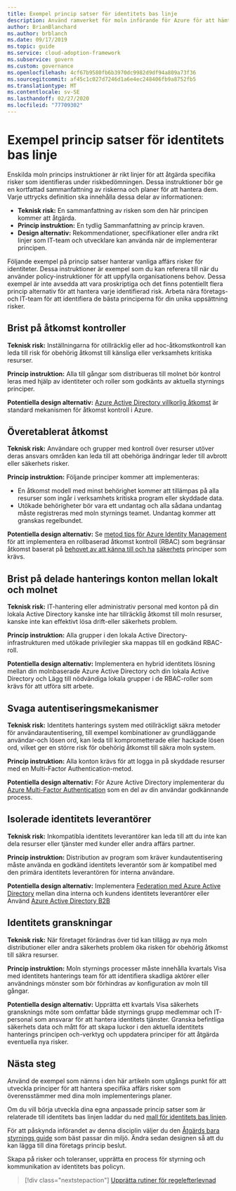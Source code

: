 ```yaml
---
title: Exempel princip satser för identitets bas linje
description: Använd ramverket för moln införande för Azure för att hämta exempel på principer för bas linje princip för identiteter som kan hjälpa dig att skapa ett konto utdrag.
author: BrianBlanchard
ms.author: brblanch
ms.date: 09/17/2019
ms.topic: guide
ms.service: cloud-adoption-framework
ms.subservice: govern
ms.custom: governance
ms.openlocfilehash: 4cf67b9580fb6b3970dc9982d9df94a809a73f36
ms.sourcegitcommit: af45c1c027d7246d1a6e4ec248406fb9a8752fb5
ms.translationtype: MT
ms.contentlocale: sv-SE
ms.lasthandoff: 02/27/2020
ms.locfileid: "77709302"
---
```

# <a name="identity-baseline-sample-policy-statements"></a>Exempel princip satser för identitets bas linje

Enskilda moln princips instruktioner är rikt linjer för att åtgärda specifika risker som identifieras under riskbedömningen. Dessa instruktioner bör ge en kortfattad sammanfattning av riskerna och planer för att hantera dem. Varje uttrycks definition ska innehålla dessa delar av informationen:

- **Teknisk risk:** En sammanfattning av risken som den här principen kommer att åtgärda.
- **Princip instruktion:** En tydlig Sammanfattning av princip kraven.
- **Design alternativ:** Rekommendationer, specifikationer eller andra rikt linjer som IT-team och utvecklare kan använda när de implementerar principen.

Följande exempel på princip satser hanterar vanliga affärs risker för identiteter. Dessa instruktioner är exempel som du kan referera till när du använder policy-instruktioner för att uppfylla organisationens behov. Dessa exempel är inte avsedda att vara proskriptiga och det finns potentiellt flera princip alternativ för att hantera varje identifierad risk. Arbeta nära företags-och IT-team för att identifiera de bästa principerna för din unika uppsättning risker.

## <a name="lack-of-access-controls"></a>Brist på åtkomst kontroller

**Teknisk risk:** Inställningarna för otillräcklig eller ad hoc-åtkomstkontroll kan leda till risk för obehörig åtkomst till känsliga eller verksamhets kritiska resurser.

**Princip instruktion:** Alla till gångar som distribueras till molnet bör kontrol leras med hjälp av identiteter och roller som godkänts av aktuella styrnings principer.

**Potentiella design alternativ:** [Azure Active Directory villkorlig åtkomst](https://docs.microsoft.com/azure/active-directory/conditional-access/overview) är standard mekanismen för åtkomst kontroll i Azure.

## <a name="overprovisioned-access"></a>Överetablerat åtkomst

**Teknisk risk:** Användare och grupper med kontroll över resurser utöver deras ansvars områden kan leda till att obehöriga ändringar leder till avbrott eller säkerhets risker.

**Princip instruktion:** Följande principer kommer att implementeras:

- En åtkomst modell med minst behörighet kommer att tillämpas på alla resurser som ingår i verksamhets kritiska program eller skyddade data.
- Utökade behörigheter bör vara ett undantag och alla sådana undantag måste registreras med moln styrnings teamet. Undantag kommer att granskas regelbundet.

**Potentiella design alternativ:** Se [metod tips för Azure Identity Management](https://docs.microsoft.com/azure/security/azure-security-identity-management-best-practices) för att implementera en rollbaserad åtkomst kontroll (RBAC) som begränsar åtkomst baserat på [behovet av att känna till och ha](https://wikipedia.org/wiki/Need_to_know) [säkerhets](https://wikipedia.org/wiki/Principle_of_least_privilege) principer som krävs.

## <a name="lack-of-shared-management-accounts-between-on-premises-and-the-cloud"></a>Brist på delade hanterings konton mellan lokalt och molnet

**Teknisk risk:** IT-hantering eller administrativ personal med konton på din lokala Active Directory kanske inte har tillräcklig åtkomst till moln resurser, kanske inte kan effektivt lösa drift-eller säkerhets problem.

**Princip instruktion:** Alla grupper i den lokala Active Directory-infrastrukturen med utökade privilegier ska mappas till en godkänd RBAC-roll.

**Potentiella design alternativ:** Implementera en hybrid identitets lösning mellan din molnbaserade Azure Active Directory och din lokala Active Directory och Lägg till nödvändiga lokala grupper i de RBAC-roller som krävs för att utföra sitt arbete.

## <a name="weak-authentication-mechanisms"></a>Svaga autentiseringsmekanismer

**Teknisk risk:** Identitets hanterings system med otillräckligt säkra metoder för användarautentisering, till exempel kombinationer av grundläggande användar-och lösen ord, kan leda till komprometterade eller hackade lösen ord, vilket ger en större risk för obehörig åtkomst till säkra moln system.

**Princip instruktion:** Alla konton krävs för att logga in på skyddade resurser med en Multi-Factor Authentication-metod.

**Potentiella design alternativ:** För Azure Active Directory implementerar du [Azure Multi-Factor Authentication](https://docs.microsoft.com/azure/active-directory/authentication/concept-mfa-howitworks) som en del av din användar godkännande process.

## <a name="isolated-identity-providers"></a>Isolerade identitets leverantörer

**Teknisk risk:** Inkompatibla identitets leverantörer kan leda till att du inte kan dela resurser eller tjänster med kunder eller andra affärs partner.

**Princip instruktion:** Distribution av program som kräver kundautentisering måste använda en godkänd identitets leverantör som är kompatibel med den primära identitets leverantören för interna användare.

**Potentiella design alternativ:** Implementera [Federation med Azure Active Directory](https://docs.microsoft.com/azure/active-directory/hybrid/whatis-fed) mellan dina interna och kundens identitets leverantörer eller Använd [Azure Active Directory B2B](https://docs.microsoft.com/azure/active-directory/b2b/what-is-b2b)

## <a name="identity-reviews"></a>Identitets granskningar

**Teknisk risk:** När företaget förändras över tid kan tillägg av nya moln distributioner eller andra säkerhets problem öka risken för obehörig åtkomst till säkra resurser.

**Princip instruktion:** Moln styrnings processer måste innehålla kvartals Visa med identitets hanterings team för att identifiera skadliga aktörer eller användnings mönster som bör förhindras av konfiguration av moln till gångar.

**Potentiella design alternativ:** Upprätta ett kvartals Visa säkerhets gransknings möte som omfattar både styrnings grupp medlemmar och IT-personal som ansvarar för att hantera identitets tjänster. Granska befintliga säkerhets data och mått för att skapa luckor i den aktuella identitets hanterings principen och-verktyg och uppdatera principer för att åtgärda eventuella nya risker.

## <a name="next-steps"></a>Nästa steg

Använd de exempel som nämns i den här artikeln som utgångs punkt för att utveckla principer för att hantera specifika affärs risker som överensstämmer med dina moln implementerings planer.

Om du vill börja utveckla dina egna anpassade princip satser som är relaterade till identitets bas linjen laddar du ned [mall för identitets bas linjen](./template.md).

För att påskynda införandet av denna disciplin väljer du den [Åtgärds bara styrnings guide](../guides/index.md) som bäst passar din miljö. Ändra sedan designen så att du kan lägga till dina företags princip beslut.

Skapa på risker och toleranser, upprätta en process för styrning och kommunikation av identitets bas policyn.

> [!div class="nextstepaction"]
> [Upprätta rutiner för regelefterlevnad](./compliance-processes.md)
